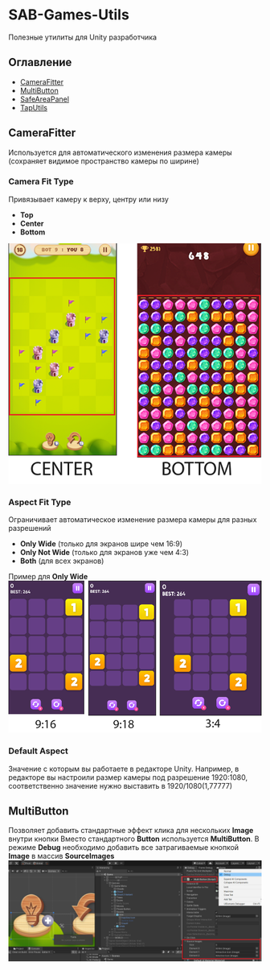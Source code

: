 # SAB-Games-Utils
Полезные утилиты для Unity разработчика
## Оглавление
- [CameraFitter](#CameraFitter)
- [MultiButton](#MultiButton)
- [SafeAreaPanel](#SafeAreaPanel)
- [TapUtils](#TapUtils)
## CameraFitter
Используется для автоматического изменения размера камеры (сохраняет видимое пространство камеры по ширине)

### Camera Fit Type
Привязывает камеру к верху, центру или низу
- **Top**
- **Center**
- **Bottom**

![Alt text](Images/camera-fitter-4.png)
### Aspect Fit Type
Ограничивает автоматическое изменение размера камеры для разных разрешений
- **Only Wide** (только для экранов шире чем 16:9)
- **Only Not Wide** (только для экранов уже чем 4:3)
- **Both** (для всех экранов)

Пример для **Only Wide**
![Alt text](Images/camera-fitter-3.png "Only Wide")
### Default Aspect
Значение с которым вы работаете в редакторе Unity. Например, в редакторе вы настроили размер камеры под разрешение 1920:1080, соответственно значение нужно выставить в 1920/1080(1,77777)
## MultiButton
Позволяет добавить стандартные эффект клика для нескольких **Image** внутри кнопки
Вместо стандартного **Button** используется **MultiButton**. В режиме **Debug** необходимо добавить все затрагиваемые кнопкой **Image** в массив **SourceImages** 
![Alt text](Images/multi-button.png)
